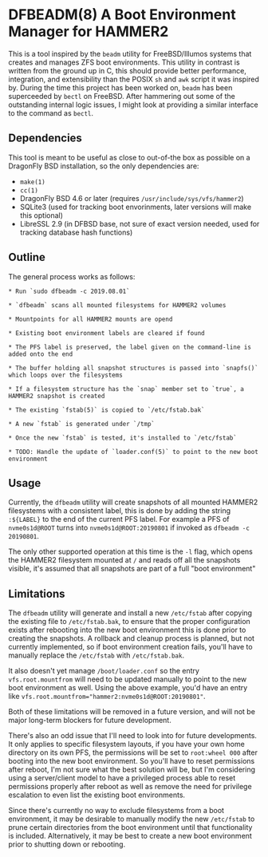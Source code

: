 # DFBEADM(8) A Boot Environment Manager for HAMMER2
This is a tool inspired by the `beadm` utility for FreeBSD/Illumos systems that creates and manages
ZFS boot environments. This utility in contrast is written from the ground up in C, this should
provide better performance, integration, and extensibility than the POSIX `sh` and `awk` script
it was inspired by. During the time this project has been worked on, `beadm` has been superceeded by
`bectl` on FreeBSD. After hammering out some of the outstanding internal logic issues, I might look at
providing a similar interface to the command as `bectl`.

## Dependencies
This tool is meant to be useful as close to out-of-the box as possible on a DragonFly BSD installation,
so the only dependencies are:

* `make(1)`
* `cc(1)`
* DragonFly BSD 4.6 or later (requires `/usr/include/sys/vfs/hammer2`)
* SQLite3 (used for tracking boot envorinments, later versions will make this optional)
* LibreSSL 2.9 (in DFBSD base, not sure of exact version needed, used for tracking database hash functions)


## Outline
The general process works as follows:

	* Run `sudo dfbeadm -c 2019.08.01`

	* `dfbeadm` scans all mounted filesystems for HAMMER2 volumes

	* Mountpoints for all HAMMER2 mounts are opend

	* Existing boot environment labels are cleared if found

	* The PFS label is preserved, the label given on the command-line is added onto the end

	* The buffer holding all snapshot structures is passed into `snapfs()` which loops over the filesystems

	* If a filesystem structure has the `snap` member set to `true`, a HAMMER2 snapshot is created

	* The existing `fstab(5)` is copied to `/etc/fstab.bak`

	* A new `fstab` is generated under `/tmp`

	* Once the new `fstab` is tested, it's installed to `/etc/fstab`

	* TODO: Handle the update of `loader.conf(5)` to point to the new boot environment

## Usage
Currently, the `dfbeadm` utility will create snapshots of all mounted HAMMER2 filesystems with a consistent label,
this is done by adding the string `:${LABEL}` to the end of the current PFS label. For example a PFS of `nvme0s1d@ROOT` 
turns into `nvme0s1d@ROOT:20190801` if invoked as `dfbeadm -c 20190801`.

The only other supported operation at this time is the `-l` flag, which opens the HAMMER2 filesystem mounted at `/` and
reads off all the snapshots visible, it's assumed that all snapshots are part of a full "boot environment"

## Limitations
The `dfbeadm` utility will generate and install a new `/etc/fstab` after copying the existing file to `/etc/fstab.bak`,
to ensure that the proper configuration exists after rebooting into the new boot environment this is done prior to creating the 
snapshots. A rollback and cleanup process is planned, but not currently implemented, so if boot environment creation fails,
you'll have to manually replace the `/etc/fstab` with `/etc/fstab.bak`. 

It also doesn't yet manage `/boot/loader.conf` so the entry `vfs.root.mountfrom` will need to be updated manually to point to the 
new boot environment as well. Using the above example, you'd have an entry like `vfs.root.mountfrom="hammer2:nvme0s1d@ROOT:20190801"`.

Both of these limitations will be removed in a future version, and will not be major long-term blockers for future development.

There's also an odd issue that I'll need to look into for future developments. It only applies to specific filesystem layouts,
if you have your own home directory on its own PFS, the permissions will be set to `root:wheel 000` after booting into the new boot environment.
So you'll have to reset permissions after reboot, I'm not sure what the best solution will be, but I'm considering using a server/client model to
have a privileged process able to reset permissions properly after reboot as well as remove the need for privilege escalation to even list the existing boot environments.

Since there's currently no way to exclude filesystems from a boot environment, it may be desirable to manually modify the new `/etc/fstab` to
prune certain directories from the boot environment until that functionality is included. Alternatively, it may be best to create a new boot environment prior to shutting down or rebooting.

